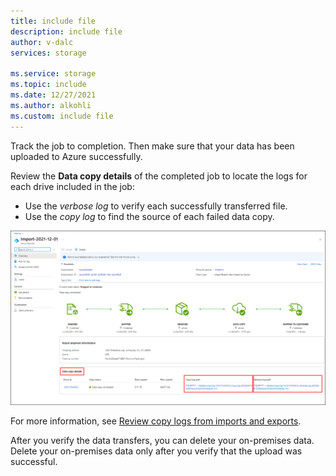 ```yaml
---
title: include file
description: include file
author: v-dalc
services: storage

ms.service: storage
ms.topic: include
ms.date: 12/27/2021
ms.author: alkohli
ms.custom: include file
---
```


Track the job to completion. Then make sure that your data has been uploaded to Azure successfully. 

Review the **Data copy details** of the completed job to locate the logs for each drive included in the job:

- Use the *verbose log* to verify each successfully transferred file.
- Use the *copy log* to find the source of each failed data copy.

[ ![Screenshot showing a completed import job in Azure Import Export. In Data Copy Details, the Copy Log Path and Verbose Log Path are highlighted.](./media/storage-import-export-verify-data-copy/completed-import-order.png) ](./media/storage-import-export-verify-data-copy/completed-import-order.png#lightbox)

For more information, see [Review copy logs from imports and exports](..\articles\import-export\storage-import-export-tool-reviewing-job-status-v1.md).

After you verify the data transfers, you can delete your on-premises data. Delete your on-premises data only after you verify that the upload was successful.
